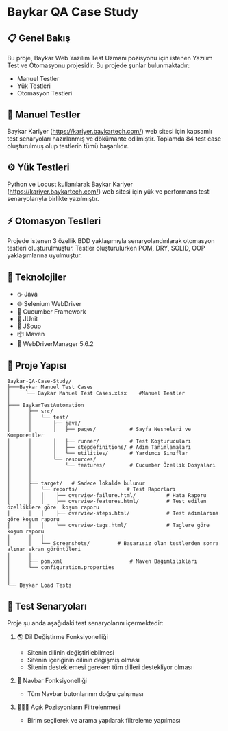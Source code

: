 # Baykar QA Case Study

## 📋 Genel Bakış
Bu proje, Baykar Web Yazılım Test Uzmanı pozisyonu için istenen Yazılım Test ve Otomasyonu projesidir. Bu projede şunlar bulunmaktadır:
- Manuel Testler
- Yük Testleri
- Otomasyon Testleri


## 📝 Manuel Testler
Baykar Kariyer (https://kariyer.baykartech.com/) web sitesi için kapsamlı test senaryoları hazırlanmış ve dökümante edilmiştir. Toplamda 84 test case oluşturulmuş olup testlerin tümü başarılıdır.

## ⚙️ Yük Testleri
Python ve Locust kullanılarak Baykar Kariyer (https://kariyer.baykartech.com/) web sitesi için yük ve performans testi senaryolarıyla birlikte yazılmıştır.

## ⚡ Otomasyon Testleri
Projede istenen 3 özellik BDD yaklaşımıyla senaryolandırılarak otomasyon testleri oluşturulmuştur. Testler oluşturulurken POM, DRY, SOLID, OOP yaklaşımlarına uyulmuştur. 


## 🔧 Teknolojiler
- ☕ Java
- 🌐 Selenium WebDriver
- 🥒 Cucumber Framework
- 🧪 JUnit
- 🍲 JSoup
- 📦 Maven
- 🚗 WebDriverManager 5.6.2

## 📁 Proje Yapısı
```
Baykar-QA-Case-Study/
├───Baykar Manuel Test Cases
│     └── Baykar Manuel Test Cases.xlsx    #Manuel Testler
│
├─── BaykarTestAutomation
│      ├── src/
│      │   └── test/
│      │       ├── java/
│      │       │   ├── pages/           # Sayfa Nesneleri ve Komponentler
│      │       │   ├── runner/          # Test Koşturucuları
│      │       │   ├── stepdefinitions/ # Adım Tanımlamaları
│      │       │   └── utilities/       # Yardımcı Sınıflar
│      │       └── resources/
│      │           └── features/        # Cucumber Özellik Dosyaları
│      │           
│      │          
│      ├── target/   # Sadece lokalde bulunur
│      │   └── reports/                # Test Raporları
│      │   │    ├── overview-failure.html/          # Hata Raporu
│      │   │    ├── overview-features.html/         # Test edilen özelliklere göre  koşum raporu
│      │   │    ├── overview-steps.html/            # Test adımlarına göre koşum raporu
│      │   │    └── overview-tags.html/             # Taglere göre koşum raporu
│      │   │    
│      │   └── Screenshots/         # Başarısız olan testlerden sonra alınan ekran görüntüleri
│      │       
│      ├── pom.xml                      # Maven Bağımlılıkları
│      └── configuration.properties
│
│
└── Baykar Load Tests 

```

## 🎯 Test Senaryoları
Proje şu anda aşağıdaki test senaryolarını içermektedir:

1. 🌎 Dil Değiştirme Fonksiyonelliği
   - Sitenin dilinin değiştirilebilmesi
   - Sitenin içeriğinin dilinin değişmiş olması
   - Sitenin desteklemesi gereken tüm dilleri destekliyor olması

2. 🧭 Navbar Fonksiyonelliği
   - Tüm Navbar butonlarının doğru çalışması

3. 👨🏼‍💼 Açık Pozisyonların Filtrelenmesi
   - Birim seçilerek ve arama yapılarak filtreleme yapılması

